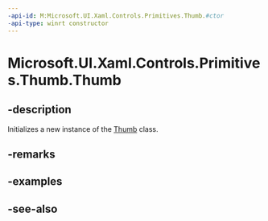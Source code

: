 ```yaml
---
-api-id: M:Microsoft.UI.Xaml.Controls.Primitives.Thumb.#ctor
-api-type: winrt constructor
---
```


<!-- Method syntax
public Thumb()
-->

# Microsoft.UI.Xaml.Controls.Primitives.Thumb.Thumb

## -description
Initializes a new instance of the [Thumb](thumb.md) class.

## -remarks

## -examples

## -see-also
